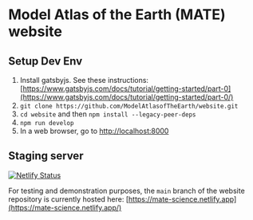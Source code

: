 # Model Atlas of the Earth (MATE) website

## Setup Dev Env

1. Install gatsbyjs. See these instructions: [https://www.gatsbyjs.com/docs/tutorial/getting-started/part-0](https://www.gatsbyjs.com/docs/tutorial/getting-started/part-0/)
1. `git clone https://github.com/ModelAtlasofTheEarth/website.git`
1. `cd website` and then `npm install --legacy-peer-deps`
1. `npm run develop`
1. In a web browser, go to [http://localhost:8000](http://localhost:8000)

## Staging server

[![Netlify Status](https://api.netlify.com/api/v1/badges/d4f730fc-398c-4226-9c25-7091734ab1e0/deploy-status)](https://app.netlify.com/sites/mate-science/deploys)

For testing and demonstration purposes, the `main` branch of the website repository is currently hosted here: [https://mate-science.netlify.app](https://mate-science.netlify.app/)
